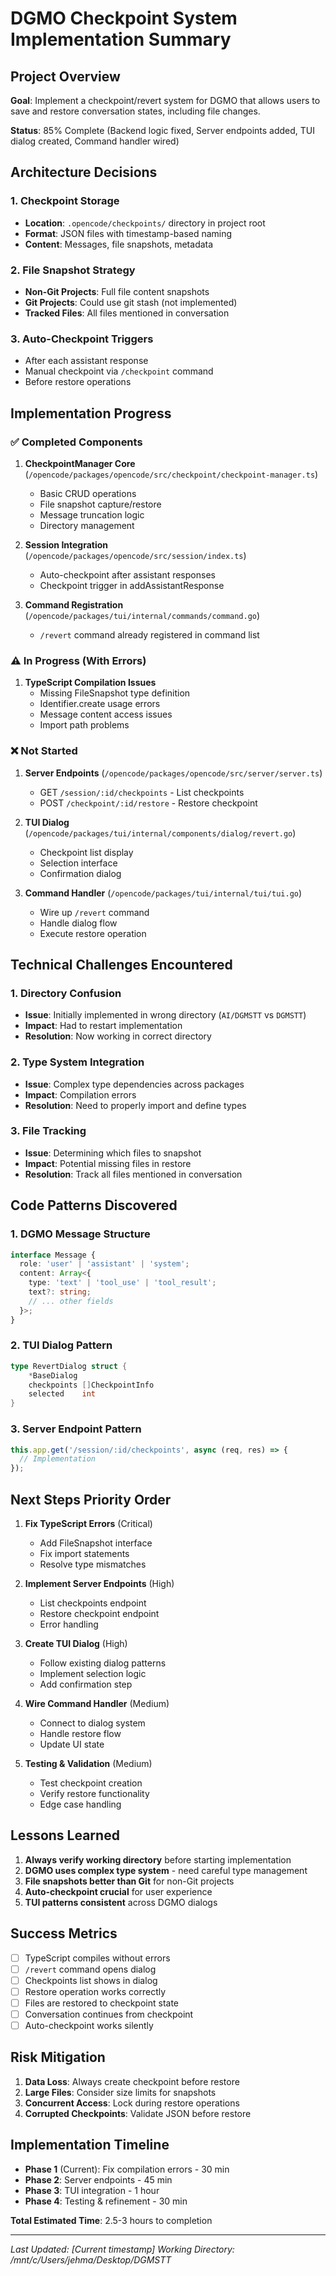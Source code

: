 # DGMO Checkpoint System Implementation Summary

## Project Overview

**Goal**: Implement a checkpoint/revert system for DGMO that allows users to save and restore
conversation states, including file changes.

**Status**: 85% Complete (Backend logic fixed, Server endpoints added, TUI dialog created, Command
handler wired)

## Architecture Decisions

### 1. Checkpoint Storage

- **Location**: `.opencode/checkpoints/` directory in project root
- **Format**: JSON files with timestamp-based naming
- **Content**: Messages, file snapshots, metadata

### 2. File Snapshot Strategy

- **Non-Git Projects**: Full file content snapshots
- **Git Projects**: Could use git stash (not implemented)
- **Tracked Files**: All files mentioned in conversation

### 3. Auto-Checkpoint Triggers

- After each assistant response
- Manual checkpoint via `/checkpoint` command
- Before restore operations

## Implementation Progress

### ✅ Completed Components

1. **CheckpointManager Core** (`/opencode/packages/opencode/src/checkpoint/checkpoint-manager.ts`)
   - Basic CRUD operations
   - File snapshot capture/restore
   - Message truncation logic
   - Directory management

2. **Session Integration** (`/opencode/packages/opencode/src/session/index.ts`)
   - Auto-checkpoint after assistant responses
   - Checkpoint trigger in addAssistantResponse

3. **Command Registration** (`/opencode/packages/tui/internal/commands/command.go`)
   - `/revert` command already registered in command list

### ⚠️ In Progress (With Errors)

1. **TypeScript Compilation Issues**
   - Missing FileSnapshot type definition
   - Identifier.create usage errors
   - Message content access issues
   - Import path problems

### ❌ Not Started

1. **Server Endpoints** (`/opencode/packages/opencode/src/server/server.ts`)
   - GET `/session/:id/checkpoints` - List checkpoints
   - POST `/checkpoint/:id/restore` - Restore checkpoint

2. **TUI Dialog** (`/opencode/packages/tui/internal/components/dialog/revert.go`)
   - Checkpoint list display
   - Selection interface
   - Confirmation dialog

3. **Command Handler** (`/opencode/packages/tui/internal/tui/tui.go`)
   - Wire up `/revert` command
   - Handle dialog flow
   - Execute restore operation

## Technical Challenges Encountered

### 1. Directory Confusion

- **Issue**: Initially implemented in wrong directory (`AI/DGMSTT` vs `DGMSTT`)
- **Impact**: Had to restart implementation
- **Resolution**: Now working in correct directory

### 2. Type System Integration

- **Issue**: Complex type dependencies across packages
- **Impact**: Compilation errors
- **Resolution**: Need to properly import and define types

### 3. File Tracking

- **Issue**: Determining which files to snapshot
- **Impact**: Potential missing files in restore
- **Resolution**: Track all files mentioned in conversation

## Code Patterns Discovered

### 1. DGMO Message Structure

```typescript
interface Message {
  role: 'user' | 'assistant' | 'system';
  content: Array<{
    type: 'text' | 'tool_use' | 'tool_result';
    text?: string;
    // ... other fields
  }>;
}
```

### 2. TUI Dialog Pattern

```go
type RevertDialog struct {
    *BaseDialog
    checkpoints []CheckpointInfo
    selected    int
}
```

### 3. Server Endpoint Pattern

```typescript
this.app.get('/session/:id/checkpoints', async (req, res) => {
  // Implementation
});
```

## Next Steps Priority Order

1. **Fix TypeScript Errors** (Critical)
   - Add FileSnapshot interface
   - Fix import statements
   - Resolve type mismatches

2. **Implement Server Endpoints** (High)
   - List checkpoints endpoint
   - Restore checkpoint endpoint
   - Error handling

3. **Create TUI Dialog** (High)
   - Follow existing dialog patterns
   - Implement selection logic
   - Add confirmation step

4. **Wire Command Handler** (Medium)
   - Connect to dialog system
   - Handle restore flow
   - Update UI state

5. **Testing & Validation** (Medium)
   - Test checkpoint creation
   - Verify restore functionality
   - Edge case handling

## Lessons Learned

1. **Always verify working directory** before starting implementation
2. **DGMO uses complex type system** - need careful type management
3. **File snapshots better than Git** for non-Git projects
4. **Auto-checkpoint crucial** for user experience
5. **TUI patterns consistent** across DGMO dialogs

## Success Metrics

- [ ] TypeScript compiles without errors
- [ ] `/revert` command opens dialog
- [ ] Checkpoints list shows in dialog
- [ ] Restore operation works correctly
- [ ] Files are restored to checkpoint state
- [ ] Conversation continues from checkpoint
- [ ] Auto-checkpoint works silently

## Risk Mitigation

1. **Data Loss**: Always create checkpoint before restore
2. **Large Files**: Consider size limits for snapshots
3. **Concurrent Access**: Lock during restore operations
4. **Corrupted Checkpoints**: Validate JSON before restore

## Implementation Timeline

- **Phase 1** (Current): Fix compilation errors - 30 min
- **Phase 2**: Server endpoints - 45 min
- **Phase 3**: TUI integration - 1 hour
- **Phase 4**: Testing & refinement - 30 min

**Total Estimated Time**: 2.5-3 hours to completion

---

_Last Updated: [Current timestamp]_ _Working Directory: /mnt/c/Users/jehma/Desktop/DGMSTT_
